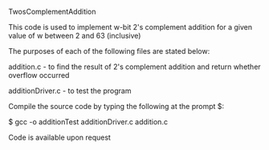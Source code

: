 TwosComplementAddition

This code is used to implement w-bit 2's complement addition for a given value of w between 2 and 63 (inclusive)

The purposes of each of the following files are stated below:


addition.c - to find the result of 2's complement addition and return whether overflow occurred

additionDriver.c - to test the program


Compile the source code by typing the following at the prompt $:

$ gcc -o additionTest additionDriver.c addition.c

Code is available upon request

